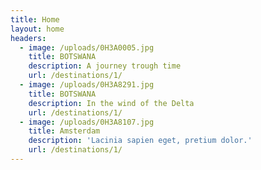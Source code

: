 ```yaml
---
title: Home
layout: home
headers:
  - image: /uploads/0H3A0005.jpg
    title: BOTSWANA
    description: A journey trough time
    url: /destinations/1/
  - image: /uploads/0H3A8291.jpg
    title: BOTSWANA
    description: In the wind of the Delta
    url: /destinations/1/
  - image: /uploads/0H3A8107.jpg
    title: Amsterdam
    description: 'Lacinia sapien eget, pretium dolor.'
    url: /destinations/1/
---
```



